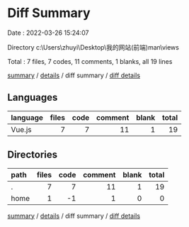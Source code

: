 # Diff Summary

Date : 2022-03-26 15:24:07

Directory c:\Users\zhuyi\Desktop\我的网站\(前端)man\views

Total : 7 files,  7 codes, 11 comments, 1 blanks, all 19 lines

[summary](results.md) / [details](details.md) / diff summary / [diff details](diff-details.md)

## Languages
| language | files | code | comment | blank | total |
| :--- | ---: | ---: | ---: | ---: | ---: |
| Vue.js | 7 | 7 | 11 | 1 | 19 |

## Directories
| path | files | code | comment | blank | total |
| :--- | ---: | ---: | ---: | ---: | ---: |
| . | 7 | 7 | 11 | 1 | 19 |
| home | 1 | -1 | 1 | 0 | 0 |

[summary](results.md) / [details](details.md) / diff summary / [diff details](diff-details.md)